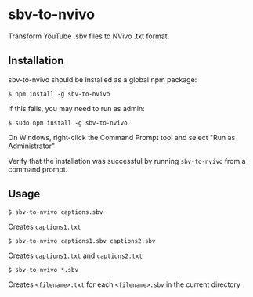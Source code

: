 # sbv-to-nvivo
Transform YouTube .sbv files to NVivo .txt format.

## Installation
sbv-to-nvivo should be installed as a global npm package:

    $ npm install -g sbv-to-nvivo

If this fails, you may need to run as admin:

    $ sudo npm install -g sbv-to-nvivo

On Windows, right-click the Command Prompt tool and select "Run as Administrator"

Verify that the installation was successful by running `sbv-to-nvivo` from a command prompt.

## Usage
    $ sbv-to-nvivo captions.sbv

Creates `captions1.txt`

    $ sbv-to-nvivo captions1.sbv captions2.sbv

Creates `captions1.txt` and `captions2.txt`

    $ sbv-to-nvivo *.sbv

Creates `<filename>.txt` for each `<filename>.sbv` in the current directory
